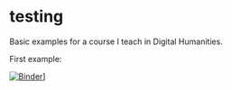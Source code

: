 # testing

Basic examples for a course I teach in Digital Humanities.

First example:

[![Binder]([https://mybinder.org/badge_logo.svg)](https://github.com/glarochelle/testing.git)]
